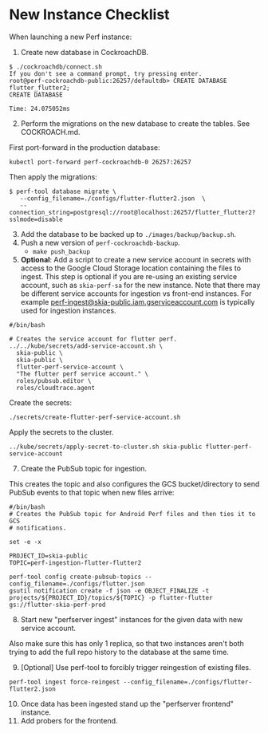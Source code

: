 # New Instance Checklist

When launching a new Perf instance:

1. Create new database in CockroachDB.

```
$ ./cockroachdb/connect.sh
If you don't see a command prompt, try pressing enter.
root@perf-cockroachdb-public:26257/defaultdb> CREATE DATABASE flutter_flutter2;
CREATE DATABASE

Time: 24.075052ms
```

2. Perform the migrations on the new database to create the tables. See
   COCKROACH.md.

First port-forward in the production database:

```
kubectl port-forward perf-cockroachdb-0 26257:26257
```

Then apply the migrations:

```
$ perf-tool database migrate \
   --config_filename=./configs/flutter-flutter2.json  \
   --connection_string=postgresql://root@localhost:26257/flutter_flutter2?sslmode=disable
```

3. Add the database to be backed up to `./images/backup/backup.sh`.
4. Push a new version of `perf-cockroachdb-backup`.
   - `make push_backup`
5. **Optional**: Add a script to create a new service account in secrets with
   access to the Google Cloud Storage location containing the files to ingest.
   This step is optional if you are re-using an existing service account, such
   as `skia-perf-sa` for the new instance. Note that there may be different
   service accounts for ingestion vs front-end instances. For example
   perf-ingest@skia-public.iam.gserviceaccount.com is typically used for
   ingestion instances.

```
#/bin/bash

# Creates the service account for flutter perf.
../../kube/secrets/add-service-account.sh \
  skia-public \
  skia-public \
  flutter-perf-service-account \
  "The flutter perf service account." \
  roles/pubsub.editor \
  roles/cloudtrace.agent
```

Create the secrets:

```
./secrets/create-flutter-perf-service-account.sh
```

Apply the secrets to the cluster.

```
../kube/secrets/apply-secret-to-cluster.sh skia-public flutter-perf-service-account
```

7. Create the PubSub topic for ingestion.

This creates the topic and also configures the GCS bucket/directory to send
PubSub events to that topic when new files arrive:

```
#/bin/bash
# Creates the PubSub topic for Android Perf files and then ties it to GCS
# notifications.

set -e -x

PROJECT_ID=skia-public
TOPIC=perf-ingestion-flutter-flutter2

perf-tool config create-pubsub-topics --config_filename=./configs/flutter.json
gsutil notification create -f json -e OBJECT_FINALIZE -t projects/${PROJECT_ID}/topics/${TOPIC} -p flutter-flutter gs://flutter-skia-perf-prod
```

8. Start new "perfserver ingest" instances for the given data with new service
   account.

Also make sure this has only 1 replica, so that two instances aren't both trying
to add the full repo history to the database at the same time.

9.  [Optional] Use perf-tool to forcibly trigger reingestion of existing files.

```
perf-tool ingest force-reingest --config_filename=./configs/flutter-flutter2.json
```

10. Once data has been ingested stand up the "perfserver frontend" instance.
11. Add probers for the frontend.
